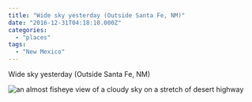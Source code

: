 ```yaml
---
title: "Wide sky yesterday (Outside Santa Fe, NM)"
date: "2016-12-31T04:18:10.000Z"
categories: 
  - "places"
tags: 
  - "New Mexico"
---
```


Wide sky yesterday (Outside Santa Fe, NM)

![an almost fisheye view of a cloudy sky on a stretch of desert highway](/img/note-images/91d0e1ce00.jpg)
